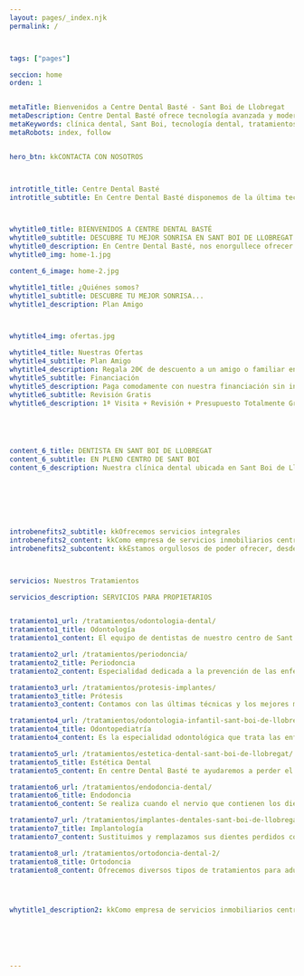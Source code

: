 ```yaml
---
layout: pages/_index.njk
permalink: /



tags: ["pages"]

seccion: home
orden: 1


metaTitle: Bienvenidos a Centre Dental Basté - Sant Boi de Llobregat
metaDescription: Centre Dental Basté ofrece tecnología avanzada y modernas instalaciones para tratamientos dentales de calidad en Sant Boi de Llobregat.
metaKeywords: clínica dental, Sant Boi, tecnología dental, tratamientos dentales, Barcelona
metaRobots: index, follow


hero_btn: kkCONTACTA CON NOSOTROS



introtitle_title: Centre Dental Basté
introtitle_subtitle: En Centre Dental Basté disponemos de la última tecnología y las más modernas instalaciones para ofrecer a nuestros pacientes la mejor calidad en Sant Boi de Llobregat (Barcelona)



whytitle0_title: BIENVENIDOS A CENTRE DENTAL BASTÉ
whytitle0_subtitle: DESCUBRE TU MEJOR SONRISA EN SANT BOI DE LLOBREGAT
whytitle0_description: En Centre Dental Basté, nos enorgullece ofrecer tecnología avanzada y modernas instalaciones para tratamientos dentales de calidad. Nuestro equipo de profesionales está comprometido con tu salud bucodental, brindando un servicio personalizado y cercano. ¡Visítanos y transforma tu sonrisa hoy mismo!
whytitle0_img: home-1.jpg

content_6_image: home-2.jpg

whytitle1_title: ¿Quiénes somos?
whytitle1_subtitle: DESCUBRE TU MEJOR SONRISA...
whytitle1_description: Plan Amigo



whytitle4_img: ofertas.jpg

whytitle4_title: Nuestras Ofertas
whytitle4_subtitle: Plan Amigo
whytitle4_description: Regala 20€ de descuento a un amigo o familiar en cualquiera de nuestros tratamientos.
whytitle5_subtitle: Financiación
whytitle5_description: Paga comodamente con nuestra financiación sin intereses para que hacer tu tratamiento dental no suponga un problema para ti.
whytitle6_subtitle: Revisión Gratis
whytitle6_description: 1ª Visita + Revisión + Presupuesto Totalmente Gratis.





content_6_title: DENTISTA EN SANT BOI DE LLOBREGAT
content_6_subtitle: EN PLENO CENTRO DE SANT BOI 
content_6_description: Nuestra clínica dental ubicada en Sant Boi de Llobregat (Barcelona) le ofrece las últimas técnicas en tratamientos dentales para todo tipo de especialidades. Para ello, disponemos de un equipo de dentistas multidisciplinar que cubre todas las ramas y especialidades dentales, así como un staff de atención al cliente altamente cualificado y profesional. Ofrecer la mejor atención y satisfacción al paciente y garantizarle el mejor tratamiento odontológico y ético son las máximas que guían el día a día de los profesionales de nuestra clínica dental en Barcelona.







introbenefits2_subtitle: kkOfrecemos servicios integrales
introbenefits2_content: kkComo empresa de servicios inmobiliarios centrada en la administración de Comunidades de Propietarios y en la gestión de patrimonios inmobiliarios en régimen de alquiler orientamos nuestros esfuerzos a la conservación y optimización de los activos inmobiliarios de nuestros clientes. 
introbenefits2_subcontent: kkEstamos orgullosos de poder ofrecer, desde la seguridad que nuestra historia inspira y nuestro presente garantiza, un excelente servicio que asegura nuestra mayor recompensa - la confianza y satisfacción de nuestros clientes.



servicios: Nuestros Tratamientos

servicios_description: SERVICIOS PARA PROPIETARIOS


tratamiento1_url: /tratamientos/odontologia-dental/
tratamiento1_title: Odontología
tratamiento1_content: El equipo de dentistas de nuestro centro de Sant Boi de Llobregat (Barcelona) está formado por profesionales.

tratamiento2_url: /tratamientos/periodoncia/
tratamiento2_title: Periodoncia
tratamiento2_content: Especialidad dedicada a la prevención de las enfermedades periodontales o de las encías

tratamiento3_url: /tratamientos/protesis-implantes/
tratamiento3_title: Prótesis
tratamiento3_content: Contamos con las últimas técnicas y los mejores materiales en prótesis dentales

tratamiento4_url: /tratamientos/odontologia-infantil-sant-boi-de-llobregat
tratamiento4_title: Odontopediatría
tratamiento4_content: Es la especialidad odontológica que trata las enfermedades bucodentales de los niños

tratamiento5_url: /tratamientos/estetica-dental-sant-boi-de-llobregat/
tratamiento5_title: Estética Dental
tratamiento5_content: En centre Dental Basté te ayudaremos a perder el miedo a sonreír

tratamiento6_url: /tratamientos/endodoncia-dental/
tratamiento6_title: Endodoncia
tratamiento6_content: Se realiza cuando el nervio que contienen los dientes se inflama o infecta

tratamiento7_url: /tratamientos/implantes-dentales-sant-boi-de-llobregat/
tratamiento7_title: Implantología
tratamiento7_content: Sustituimos y remplazamos sus dientes perdidos con las tecnologías más modernas

tratamiento8_url: /tratamientos/ortodoncia-dental-2/
tratamiento8_title: Ortodoncia
tratamiento8_content: Ofrecemos diversos tipos de tratamientos para adultos y niños para unos dientes alineados




whytitle1_description2: kkComo empresa de servicios inmobiliarios centrada en la administración de Comunidades de Propietarios y en la gestión de patrimonios inmobiliarios en régimen de alquiler orientamos nuestros esfuerzos a la conservación y optimización de los activos inmobiliarios de nuestros clientes. 






---
```

